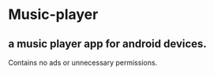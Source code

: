 # Music-player
## a music player app for android devices.
Contains no ads or unnecessary permissions. 